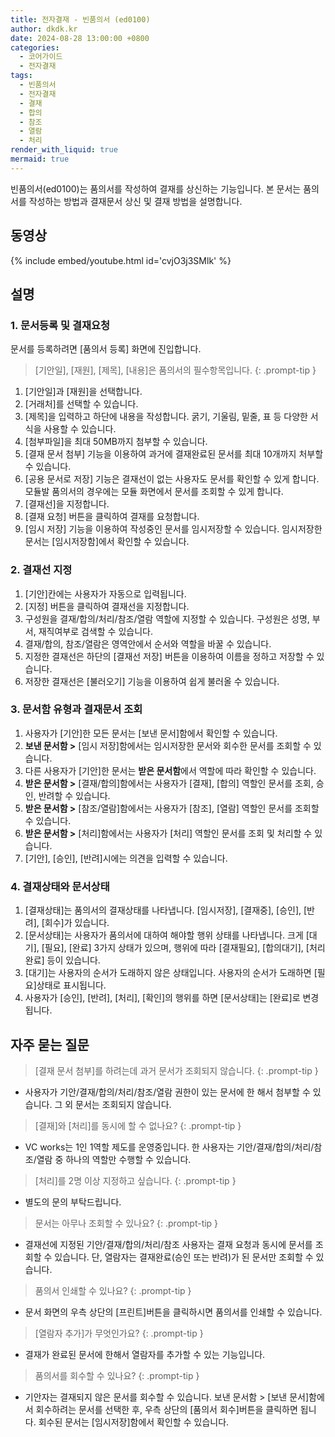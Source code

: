 ```yaml
---
title: 전자결재 - 빈품의서 (ed0100)
author: dkdk.kr
date: 2024-08-28 13:00:00 +0800
categories:
  - 코어가이드
  - 전자결재
tags:
  - 빈품의서
  - 전자결재
  - 결재
  - 합의
  - 참조
  - 열람
  - 처리
render_with_liquid: true
mermaid: true
---
```

빈품의서(ed0100)는 품의서를 작성하여 결재를 상신하는 기능입니다. 본 문서는 품의서를 작성하는 방법과 결재문서 상신 및 결재 방법을 설명합니다. 

## 동영상

{% include embed/youtube.html id='cvjO3j3SMlk' %}

## 설명
### 1. 문서등록 및 결재요청
문서를 등록하려면 [품의서 등록] 화면에 진입합니다.

> [기안일], [재원], [제목], [내용]은 품의서의 필수항목입니다.
{: .prompt-tip }

1. [기안일]과 [재원]을 선택합니다. 
2. [거래처]를 선택할 수 있습니다.
3. [제목]을 입력하고 하단에 내용을 작성합니다. 굵기, 기울림, 밑줄, 표 등 다양한 서식을 사용할 수 있습니다. 
4. [첨부파일]을 최대 50MB까지 첨부할 수 있습니다.
5. [결재 문서 첨부] 기능을 이용하여 과거에 결재완료된 문서를 최대 10개까지 처부할 수 있습니다. 
6. [공용 문서로 저장] 기능은 결재선이 없는 사용자도 문서를 확인할 수 있게 합니다. 모듈발 품의서의 경우에는 모듈 화면에서 문서를 조회할 수 있게 합니다.
7. [결재선]을 지정합니다.
8. [결재 요청] 버튼을 클릭하여 결재를 요청합니다.
9. [임시 저장] 기능을 이용하여 작성중인 문서를 임시저장할 수 있습니다. 임시저장한 문서는 [임시저장함]에서 확인할 수 있습니다. 

### 2. 결재선 지정
1. [기안]칸에는 사용자가 자동으로 입력됩니다.
2. [지정] 버튼을 클릭하여 결재선을 지정합니다.
3. 구성원을 결재/합의/처리/참조/열람 역할에 지정할 수 있습니다. 구성원은 성명, 부서, 재직여부로 검색할 수 있습니다.
4. 결재/합의, 참조/열람은 영역안에서 순서와 역할을 바꿀 수 있습니다. 
5. 지정한 결재선은 하단의 [결재선 저장] 버튼을 이용하여 이름을 정하고 저장할 수 있습니다.
6. 저장한 결재선은 [불러오기] 기능을 이용하여 쉽게 불러올 수 있습니다. 

### 3. 문서함 유형과 결재문서 조회
1. 사용자가 [기안]한 모든 문서는 [보낸 문서]함에서 확인할 수 있습니다.
2. **보낸 문서함 >** [임시 저장]함에서는 임시저장한 문서와 회수한 문서를 조회할 수 있습니다.
3. 다른 사용자가 [기안]한 문서는 **받은 문서함**에서 역할에 따라 확인할 수 있습니다.
4. **받은 문서함 >** [결재/합의]함에서는 사용자가 [결재], [합의] 역할인 문서를 조회, 승인, 반려할 수 있습니다.
5. **받은 문서함 >** [참조/열람]함에서는 사용자가 [참조], [열람] 역할인 문서를 조회할 수 있습니다.
6. **받은 문서함 >** [처리]함에서는 사용자가 [처리] 역할인 문서를 조회 및 처리할 수 있습니다.
7. [기안], [승인], [반려]시에는 의견을 입력할 수 있습니다. 

### 4. 결재상태와 문서상태
1. [결재상태]는 품의서의 결재상태를 나타냅니다. [임시저장], [결재중], [승인], [반려], [회수]가 있습니다.
2. [문서상태]는 사용자가 품의서에 대하여 해야할 행위 상태를 나타냅니다.  크게 [대기], [필요], [완료] 3가지 상태가 있으며, 행위에 따라 [결재필요], [합의대기], [처리완료] 등이 있습니다. 
3. [대기]는 사용자의 순서가 도래하지 않은 상태입니다. 사용자의 순서가 도래하면 [필요]상태로 표시됩니다. 
4. 사용자가 [승인], [반려], [처리], [확인]의 행위를 하면 [문서상태]는 [완료]로 변경됩니다. 


## 자주 묻는 질문
> [결재 문서 첨부]를 하려는데 과거 문서가 조회되지 않습니다.
{: .prompt-tip }

- 사용자가 기안/결재/합의/처리/참조/열람 권한이 있는 문서에 한 해서 첨부할 수 있습니다. 그 외 문서는 조회되지 않습니다.

> [결재]와 [처리]를 동시에 할 수 없나요?
{: .prompt-tip }

- VC works는 1인 1역할 제도를 운영중입니다. 한 사용자는 기안/결재/합의/처리/참조/열람 중 하나의 역할만 수행할 수 있습니다.

> [처리]를 2명 이상 지정하고 싶습니다.
{: .prompt-tip }

- 별도의 문의 부탁드립니다.

> 문서는 아무나 조회할 수 있나요?
{: .prompt-tip }

- 결재선에 지정된 기안/결재/합의/처리/참조 사용자는 결재 요청과 동시에 문서를 조회할 수 있습니다. 단, 열람자는 결재완료(승인 또는 반려)가 된 문서만 조회할 수 있습니다.

> 품의서 인쇄할 수 있나요?
{: .prompt-tip }

- 문서 화면의 우측 상단의 [프린트]버튼을 클릭하시면 품의서를 인쇄할 수 있습니다.

> [열람자 추가]가 무엇인가요?
{: .prompt-tip }

- 결재가 완료된 문서에 한해서 열람자를 추가할 수 있는 기능입니다.

> 품의서를 회수할 수 있나요?
{: .prompt-tip }

- 기안자는 결재되지 않은 문서를 회수할 수 있습니다. 보낸 문서함 > [보낸 문서]함에서 회수하려는 문서를 선택한 후, 우측 상단의 [품의서 회수]버튼을 클릭하면 됩니다. 회수된 문서는 [임시저장]함에서 확인할 수 있습니다. 

